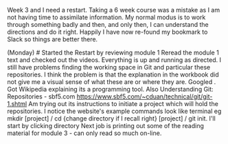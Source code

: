 Week 3 and I need a restart. Taking a 6 week course was a mistake as I am not having time to assimilate information. My normal modus is to work through something badly and then, and only then, I can understand the directions and do it right.
Happily I have now re-found my bookmark to Slack so things are better there.

(Monday) # Started the Restart by reviewing module 1
Reread the module 1 text and checked out the videos. Everything is up and running as directed. I still have problems finding the working space in Git and particular these repositories. I think the problem is that the explanation in the workbook did not give me a visual sense of what these are or where they are.
Googled <what are Git repositories>. Got Wikipedia explaining its a programming tool. Also Understanding Git: Repositories - sbf5.com
https://www.sbf5.com/~cduan/technical/git/git-1.shtml Am trying out its instructions to initiate a project which will hold the repositories. I notice the website's example commands look like terminal eg mkdir [project] / cd {change directory if I recall right} [project] / git init. I'll start by clicking directory
Next job is printing out some of the reading material for module 3 - can only read so much on-line.
